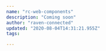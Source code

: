 ```yaml
---
name: "rc-web-components"
description: "Coming soon"
author: "raven-connected"
updated: "2020-08-04T14:31:21.955Z"
tags: 

---
```

